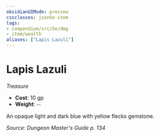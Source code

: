 ```yaml
---
obsidianUIMode: preview
cssclasses: json5e-item
tags:
- compendium/src/5e/dmg
- item/wealth
aliases: ["Lapis Lazuli"]
---
```

# Lapis Lazuli
*Treasure*  

- **Cost**: 10 gp
- **Weight**: ⏤

An opaque light and dark blue with yellow flecks gemstone.

*Source: Dungeon Master's Guide p. 134*